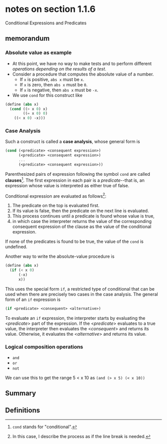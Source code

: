 # notes on section 1.1.6

Conditional Expressions and Predicates


## memorandum


### Absolute value as example

* At this point, we have no way to make tests and to perform different *operations depending on the results of a test*.
* Consider a procedure that computes the absolute value of a number.
	* If `x` is positive, `abs x` must be `x`.
	* If `x` is zero, then `abs x` must be `0`.
	* If `x` is negative, then `abs x` must be `-x`.
* We use `cond` for this construct like 

```scheme
(define (abs x)
  (cond ((> x 0) x)
        ((= x 0) 0)
	((< x 0) -x)))
```


### Case Analysis

Such a construct is called a **case analysis**,
whose general form is 

```scheme
(cond (<predicate> <consequent expression>)
      (<predicate> <consequent expression>)
      ...
      (<predicate> <consequent expression>))

```


Parenthesized pairs of expression following the symbol `cond` are called **clauses**[^1].
The first expression in each pair is a *predicate*--that is,
an expression whose value is interpreted as either true of false.

[^1]: `cond` stands for "conditional".

Conditional expression are evaluated as follows[^2]:
1. The predicate on the top is evaluated first.  
1. If its value is false, then the predicate on the next line is evaluated.  
1. This process continues until a predicate is found whose value is true,
1. in which case the interpreter returns the value of the corresponding consequent expression of the clause as the value of the conditional expression.

If none of the predicates is found to be true, 
the value of the `cond` is undefined.

[^2]: In this case, I describe the process as if the line break is needed. 


Another way to write the absolute-value procedure is

```scheme
(define (abs x)
  (if (< x 0)
      (-x)
      x))
```

This uses the special form `if`, 
a restricted type of conditional that can be used when there are precisely two cases in the case analysis.
The general form of an `if` expression is

```scheme
(if <predicate> <consequent> <alternative>)
```

To evaluate an `if` expression,
the interpreter starts by evaluating the <*predicate*> part of the expression.
If the <*predicate*> evaluates to a true value, the interpreter then evaluates the <*consequent*> and 
returns its value.
Otherwise, 
it evaluates the <*alternative*> and returns its value.

### Logical composition operations

* `and`
* `or`
* `not`

We can use this to get the range 5 < x 10 as 
`(and (> x 5) (< x 10))`


## Summary

## Definitions
